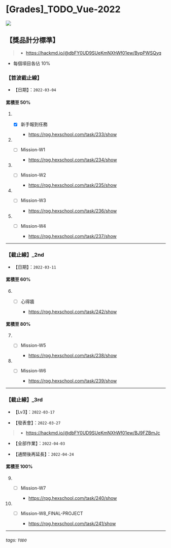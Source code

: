 # [Grades]_TODO_Vue-2022

![](https://img.shields.io/badge/Created_Date-12_Feb_2022-orange)

## 【獎品計分標準】

> - <https://hackmd.io/@dbFY0UD9SUeKmNXhWf01ew/BypPWSQyq>

- 每個項目各佔 10%

### 【首波截止線】

- 【日期】：`2022-03-04`

#### 累積至 50%

1. - [x] 新手報到任務

      - <https://rpg.hexschool.com/task/233/show>

2. - [ ] Mission-W1

      - <https://rpg.hexschool.com/task/234/show>

3. - [ ] Mission-W2

      - <https://rpg.hexschool.com/task/235/show>

4. - [ ] Mission-W3

      - <https://rpg.hexschool.com/task/236/show>

5. - [ ] Mission-W4

      - <https://rpg.hexschool.com/task/237/show>

---

### 【截止線】_2nd

- 【日期】：`2022-03-11`

#### 累積至 60%

6. - [ ] 心得牆

      - <https://rpg.hexschool.com/task/242/show>

#### 累積至 80%

7. - [ ] Mission-W5

      - <https://rpg.hexschool.com/task/238/show>

8. - [ ] Mission-W6

      - <https://rpg.hexschool.com/task/239/show>

---

### 【截止線】_3rd

- 【Lv3】：`2022-03-17`

- 【發表會】：`2022-03-27`

> - <https://hackmd.io/@dbFY0UD9SUeKmNXhWf01ew/BJ9FZBmJc>

- 【全部作業】：`2022-04-03`

- 【通關後再延長】：`2022-04-24`

#### 累積至 100%

9. - [ ] Mission-W7

      - <https://rpg.hexschool.com/task/240/show>

10. - [ ] Mission-W8_FINAL-PROJECT

      - <https://rpg.hexschool.com/task/241/show>

---

###### tags: `TODO`
